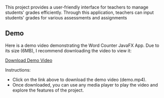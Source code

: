 This project provides a user-friendly interface for teachers to manage students' grades efficiently. Through this application, teachers can input students' grades for various assessments and assignments

## Demo

Here is a demo video demonstrating the Word Counter JavaFX App. Due to its size (6MB), I recommend downloading the video to view it:

[Download Demo Video](https://github.com/oussama-zbair/CodeAlpha_Student_Grade_Tracker/blob/main/demo/demo.mp4 "Download Demo Video")

Instructions:

- Click on the link above to download the demo video (demo.mp4).
- Once downloaded, you can use any media player to play the video and explore the features of the project.
